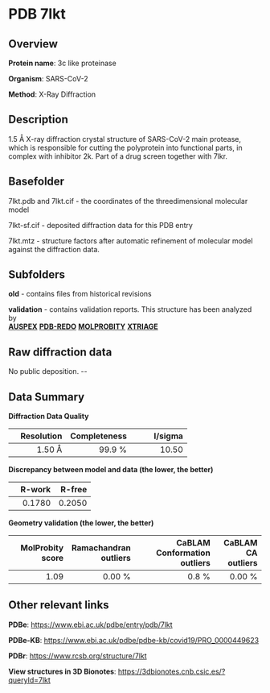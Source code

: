 # PDB 7lkt

## Overview

**Protein name**: 3c like proteinase

**Organism**: SARS-CoV-2

**Method**: X-Ray Diffraction

## Description

1.5 Å X-ray diffraction crystal structure of SARS-CoV-2 main protease, which is responsible for cutting the polyprotein into functional parts, in complex with inhibitor 2k. Part of a drug screen together with 7lkr.

## Basefolder

7lkt.pdb and 7lkt.cif - the coordinates of the threedimensional molecular model

7lkt-sf.cif - deposited diffraction data for this PDB entry

7lkt.mtz - structure factors after automatic refinement of molecular model against the diffraction data.

## Subfolders



**old** - contains files from historical revisions

**validation** - contains validation reports. This structure has been analyzed by <br>[**AUSPEX**](https://github.com/thorn-lab/coronavirus_structural_task_force/tree/master/pdb/3c_like_proteinase/SARS-CoV-2/7lkt/validation/auspex) [**PDB-REDO**](https://github.com/thorn-lab/coronavirus_structural_task_force/tree/master/pdb/3c_like_proteinase/SARS-CoV-2/7lkt/validation/pdb-redo) [**MOLPROBITY**](https://github.com/thorn-lab/coronavirus_structural_task_force/tree/master/pdb/3c_like_proteinase/SARS-CoV-2/7lkt/validation/molprobity) [**XTRIAGE**](https://github.com/thorn-lab/coronavirus_structural_task_force/blob/master/pdb/3c_like_proteinase/SARS-CoV-2/7lkt/validation/Xtriage_output.log)   



## Raw diffraction data

No public deposition. --<br> 

## Data Summary
**Diffraction Data Quality**

|   | Resolution | Completeness| I/sigma |
|---|-------------:|----------------:|--------------:|
|   |1.50 Å|99.9  %|<img width=50/>10.50|

**Discrepancy between model and data (the lower, the better)**

|   | **R-work**| **R-free**   
|---|-------------:|----------------:|           
||  0.1780|  0.2050|

**Geometry validation (the lower, the better)**

|   |**MolProbity<br>score**| **Ramachandran<br>outliers** | **CaBLAM<br>Conformation outliers** | **CaBLAM<br>CA outliers** |
|---|-------------:|----------------:|----------------:|----------------:|
||  1.09|  0.00 %|0.8 %|0.00 %|

 

 



## Other relevant links 
**PDBe**:  https://www.ebi.ac.uk/pdbe/entry/pdb/7lkt

**PDBe-KB**: https://www.ebi.ac.uk/pdbe/pdbe-kb/covid19/PRO_0000449623 
 
**PDBr**: https://www.rcsb.org/structure/7lkt 

**View structures in 3D Bionotes**: https://3dbionotes.cnb.csic.es/?queryId=7lkt

